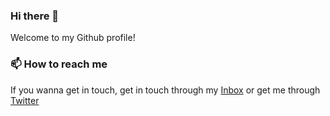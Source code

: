 ### Hi there 👋
Welcome to my Github profile! 

### 📫 How to reach me
If you wanna get in touch, get in touch through my [Inbox](mailto:msrivastava574@gmail.com?subject=[GitHub]%20Getting%20in%20Touch) or get me through [Twitter](https://twitter.com/msrivastava574)

<!--
**msriv/msriv** is a ✨ _special_ ✨ repository because its `README.md` (this file) appears on your GitHub profile.

Here are some ideas to get you started:

- 🔭 I’m currently working on ...
- 🌱 I’m currently learning ...
- 👯 I’m looking to collaborate on ...
- 🤔 I’m looking for help with ...
- 💬 Ask me about ...
- 📫 How to reach me: ...
- 😄 Pronouns: ...
- ⚡ Fun fact: ...
-->
